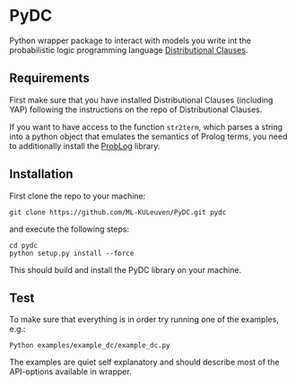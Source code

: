 # PyDC #

Python wrapper package to interact with models you write int the probabilistic logic programming language [Distributional Clauses](https://bitbucket.org/problog/dc_problog/src/master/).

## Requirements ##

First make sure that you have installed Distributional Clauses (including YAP) following the instructions on the repo of Distributional Clauses.

If you want to have access to the function `str2term`, which parses a string into a python object that emulates the semantics of Prolog terms, you need to additionally install the [ProbLog](https://bitbucket.org/problog/problog/src/master/) library.

## Installation ##

First clone the repo to your machine:
```
git clone https://github.com/ML-KULeuven/PyDC.git pydc
```
and execute the following steps:
```
cd pydc
python setup.py install --force
```
This should build and install the PyDC library on your machine.

## Test ##

To make sure that everything is in order try running one of the examples, e.g.:
```
Python examples/example_dc/example_dc.py
```
The examples are quiet self explanatory and should describe most of the API-options available in wrapper.
